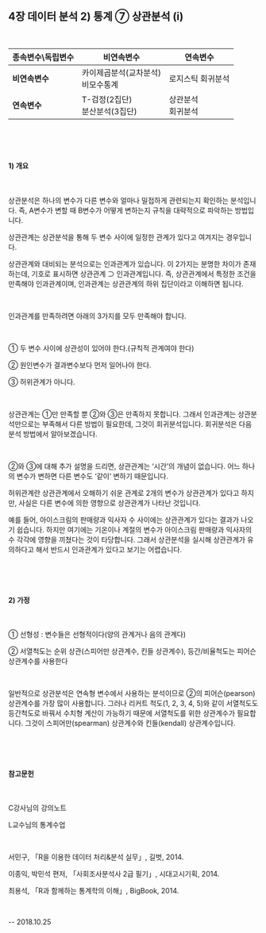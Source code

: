 ## 4장 데이터 분석 2) 통계 ⑦ 상관분석 (i)



​

| 종속변수\독립변수 | 비연속변수                             | 연속변수               |
| ----------------- | -------------------------------------- | ---------------------- |
| **비연속변수**    | 카이제곱분석(교차분석)<br />비모수통계 | 로지스틱 회귀분석      |
| **연속변수**      | T-검정(2집단)<br />분산분석(3집단)     | 상관분석<br />회귀분석 |

​     

​     

#### 1) 개요

​

상관분석은 하나의 변수가 다른 변수와 얼마나 밀접하게 관련되는지 확인하는 분석입니다. 즉, A변수가 변할 때 B변수가 어떻게 변하는지 규칙을 대략적으로 파악하는 방법입니다.

상관관계는 상관분석을 통해 두 변수 사이에 일정한 관계가 있다고 여겨지는 경우입니다. 

상관관계와 대비되는 분석으로는 인과관계가 있습니다. 이 2가지는 분명한 차이가 존재하는데, 기호로 표시하면 상관관계 ⊃ 인과관계입니다. 즉, 상관관계에서 특정한 조건을 만족해야 인과관계이며, 인과관계는 상관관계의 하위 집단이라고 이해하면 됩니다.

​     

인과관계를 만족하려면 아래의 3가지를 모두 만족해야 합니다.

​

① 두 변수 사이에 상관성이 있어야 한다.(규칙적 관계여야 한다)

② 원인변수가 결과변수보다 먼저 일어나야 한다.

③ 허위관계가 아니다.

​     

상관관계는 ①만 만족할 뿐 ②와 ③은 만족하지 못합니다. 그래서 인과관계는 상관분석만으로는 부족해서 다른 방법이 필요한데, 그것이 회귀분석입니다. 회귀분석은 다음 분석 방법에서 알아보겠습니다.

​     

②와 ③에 대해 추가 설명을 드리면, 상관관계는 ‘시간’의 개념이 없습니다. 어느 하나의 변수가 변하면 다른 변수도 ‘같이’ 변하기 때문입니다.

허위관계란 상관관계에서 오해하기 쉬운 관계로 2개의 변수가 상관관계가 있다고 하지만, 사실은 다른 변수에 의한 영향으로 상관관계가 나타난 것입니다.

예를 들어, 아이스크림의 판매량과 익사자 수 사이에는 상관관계가 있다는 결과가 나오기 쉽습니다. 하지만 여기에는 기온이나 계절의 변수가 아이스크림 판매량과 익사자의 수 각각에 영향을 끼쳤다는 것이 타당합니다. 그래서 상관분석을 실시해 상관관계가 유의하다고 해서 반드시 인과관계가 있다고 보기는 어렵습니다.

​     

​

#### 2) 가정

​

① 선형성 : 변수들은 선형적이다(양의 관계거나 음의 관계다)

② 서열척도는 순위 상관(스피어만 상관계수, 킨들 상관계수), 등간/비율척도는 피어슨 상관계수를 사용한다

​     

일반적으로 상관분석은 연속형 변수에서 사용하는 분석이므로 ②의 피어슨(pearson) 상관계수를 가장 많이 사용합니다. 그러나 리커트 척도(1, 2, 3, 4, 5)와 같이 서열척도도 등간척도로 바꿔서 수치형 계산이 가능하기 때문에 서열척도를 위한 상관계수가 필요합니다. 그것이 스피어만(spearman) 상관계수와 킨들(kendall) 상관계수입니다. 

​     

​



#### 참고문헌

​     

C강사님의 강의노트

L교수님의 통계수업

​     

서민구, 「R을 이용한 데이터 처리&분석 실무」, 길벗, 2014.

이종익, 박민석 편저, 「사회조사분석사 2급 필기」, 시대고시기획, 2014.

최용석, 「R과 함께하는 통계학의 이해」, BigBook, 2014.

​

-- 2018.10.25